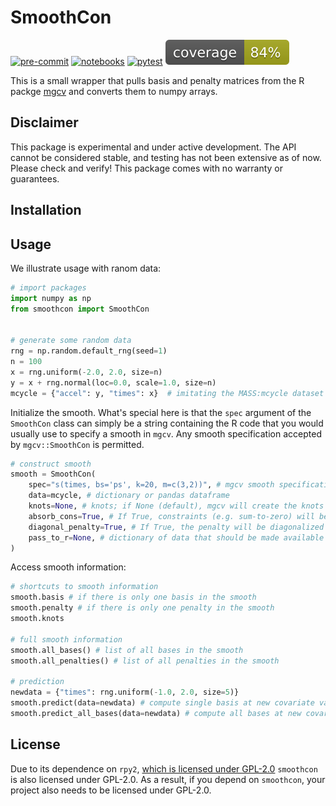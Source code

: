 # SmoothCon

[![pre-commit](https://github.com/liesel-devs/smoothcon/actions/workflows/pre-commit.yml/badge.svg)](https://github.com/liesel-devs/smoothcon/actions/workflows/pre-commit.yml)
[![notebooks](https://github.com/liesel-devs/smoothcon/actions/workflows/pytest-notebooks.yml/badge.svg)](https://github.com/liesel-devs/smoothcon/actions/workflows/pytest-notebooks.yml)
[![pytest](https://github.com/liesel-devs/smoothcon/actions/workflows/pytest.yml/badge.svg)](https://github.com/liesel-devs/smoothcon/actions/workflows/pytest.yml)
[![pytest-cov](tests/coverage.svg)](https://github.com/liesel-devs/smoothcon/actions/workflows/pytest.yml)

This is a small wrapper that pulls basis and penalty matrices from the R packge [mgcv](https://cran.r-project.org/web/packages/mgcv/index.html) and converts them to numpy arrays.

## Disclaimer

This package is experimental and under active development. The API cannot be considered
stable, and testing has not been extensive as of now. Please check and verify! This
package comes with no warranty or guarantees.

## Installation



## Usage

We illustrate usage with ranom data:

```python
# import packages
import numpy as np
from smoothcon import SmoothCon


# generate some random data
rng = np.random.default_rng(seed=1)
n = 100
x = rng.uniform(-2.0, 2.0, size=n)
y = x + rng.normal(loc=0.0, scale=1.0, size=n)
mcycle = {"accel": y, "times": x}  # imitating the MASS:mcycle dataset
```

Initialize the smooth. What's special here is that the `spec` argument of the
`SmoothCon` class can simply be a string containing the R code that you would usually
use to specify a smooth in `mgcv`. Any smooth specification accepted by `mgcv::SmoothCon`
is permitted.

```python
# construct smooth
smooth = SmoothCon(
    spec="s(times, bs='ps', k=20, m=c(3,2))", # mgcv smooth specification
    data=mcycle, # dictionary or pandas dataframe
    knots=None, # knots; if None (default), mgcv will create the knots
    absorb_cons=True, # If True, constraints (e.g. sum-to-zero) will be absorbed into the basis matrix
    diagonal_penalty=True, # If True, the penalty will be diagonalized
    pass_to_r=None, # dictionary of data that should be made available to the R environment
)
```

Access smooth information:

```python
# shortcuts to smooth information
smooth.basis # if there is only one basis in the smooth
smooth.penalty # if there is only one penalty in the smooth
smooth.knots

# full smooth information
smooth.all_bases() # list of all bases in the smooth
smooth.all_penalties() # list of all penalties in the smooth

# prediction
newdata = {"times": rng.uniform(-1.0, 2.0, size=5)}
smooth.predict(data=newdata) # compute single basis at new covariate values
smooth.predict_all_bases(data=newdata) # compute all bases at new covariate values
```

## License

Due to its dependence on `rpy2`, [which is licensed under GPL-2.0](https://github.com/rpy2/rpy2/blob/master/LICENSE) `smoothcon` is also licensed under GPL-2.0. As a result, if you depend on `smoothcon`, your project also needs to be licensed under GPL-2.0.
